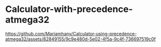 # Calculator-with-precedence-atmega32

https://github.com/Mariamhany/Calculator-using-precedence-atmega32/assets/82849155/9c9e480d-5e02-4f5a-9c4f-736697519c0f

